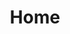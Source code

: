 ---
layout: article
title: Home
mode: normal
show_title: false
show_edit_on_github: false
show_date: false
show_tags: false
comment: false
lightbox: false
header:
  theme: dark
  background: 'rgba(32, 48, 40, .4)'
article_header:
  type: cover
  theme: dark
  align: center
  image:
    src: https://i.loli.net/2020/01/09/dLjMeDHsXNm1E2T.jpg
show_subscribe: true
license: false
sharing: false
show_author_profile: false
---